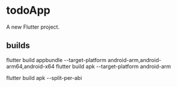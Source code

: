 # todoApp

A new Flutter project.

## builds

 flutter build appbundle --target-platform android-arm,android-arm64,android-x64
  flutter build apk --target-platform android-arm

flutter build apk --split-per-abi
